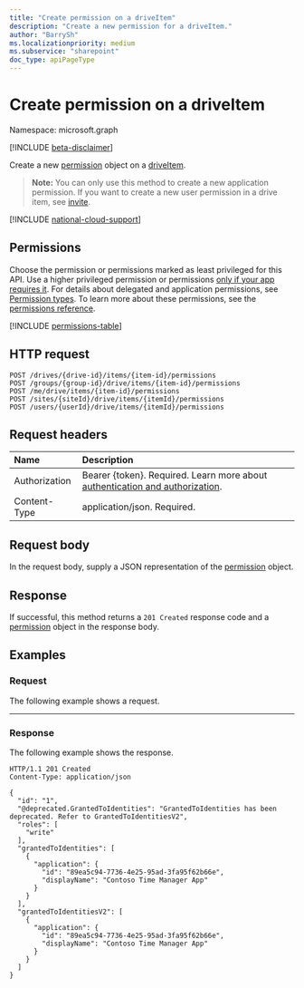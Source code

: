 ```yaml
---
title: "Create permission on a driveItem"
description: "Create a new permission for a driveItem."
author: "BarrySh"
ms.localizationpriority: medium
ms.subservice: "sharepoint"
doc_type: apiPageType
---
```


# Create permission on a driveItem
Namespace: microsoft.graph

[!INCLUDE [beta-disclaimer](../../includes/beta-disclaimer.md)]

Create a new [permission](../resources/permission.md) object on a [driveItem](../resources/permission.md).

>**Note:** You can only use this method to create a new application permission. If you want to create a new user permission in a drive item, see [invite](./driveitem-invite.md).

[!INCLUDE [national-cloud-support](../../includes/all-clouds.md)]

## Permissions
Choose the permission or permissions marked as least privileged for this API. Use a higher privileged permission or permissions [only if your app requires it](/graph/permissions-overview#best-practices-for-using-microsoft-graph-permissions). For details about delegated and application permissions, see [Permission types](/graph/permissions-overview#permission-types). To learn more about these permissions, see the [permissions reference](/graph/permissions-reference).

<!-- { "blockType": "permissions", "name": "driveitem_post_permissions" } -->
[!INCLUDE [permissions-table](../includes/permissions/driveitem-post-permissions-permissions.md)]

## HTTP request

<!-- {
  "blockType": "ignored"
}
-->
``` http
POST /drives/{drive-id}/items/{item-id}/permissions
POST /groups/{group-id}/drive/items/{item-id}/permissions
POST /me/drive/items/{item-id}/permissions
POST /sites/{siteId}/drive/items/{itemId}/permissions
POST /users/{userId}/drive/items/{itemId}/permissions
```

## Request headers
|Name|Description|
|:---|:---|
|Authorization|Bearer {token}. Required. Learn more about [authentication and authorization](/graph/auth/auth-concepts).|
|Content-Type|application/json. Required.|

## Request body
In the request body, supply a JSON representation of the [permission](../resources/permission.md) object.

## Response

If successful, this method returns a `201 Created` response code and a [permission](../resources/permission.md) object in the response body.

## Examples

### Request

The following example shows a request.

<!-- {
  "blockType": "request",
  "name": "create_permission_from_"
}
-->

---

### Response

The following example shows the response.

<!-- {
  "blockType": "response",
  "truncated": true,
  "@odata.type": "microsoft.graph.permission"
}
-->
``` http
HTTP/1.1 201 Created
Content-Type: application/json

{
  "id": "1",
  "@deprecated.GrantedToIdentities": "GrantedToIdentities has been deprecated. Refer to GrantedToIdentitiesV2",
  "roles": [
    "write"
  ],
  "grantedToIdentities": [
    {
      "application": {
        "id": "89ea5c94-7736-4e25-95ad-3fa95f62b66e",
        "displayName": "Contoso Time Manager App"
      }
    }
  ],
  "grantedToIdentitiesV2": [
    {
      "application": {
        "id": "89ea5c94-7736-4e25-95ad-3fa95f62b66e",
        "displayName": "Contoso Time Manager App"
      }
    }
  ]
}
```

<!-- {
  "type": "#page.annotation",
  "section": "documentation",
  "tocPath": "Items/Permissions/Create driveitem permissions"
} -->
